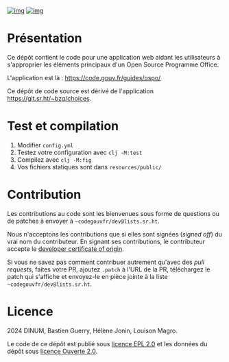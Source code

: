 [![img](https://img.shields.io/badge/code.gouv.fr-ouvert-mediumseagreen.svg)](https://code.gouv.fr/documentation/#/publier.md)
[![img](https://img.shields.io/badge/Licence-EPL%2C%20Licence%20Ouverte-orange.svg)](https://git.sr.ht/~codegouvfr/guide-juridique-logiciel-libre/tree/master/item/LICENSES)


# Présentation

Ce dépôt contient le code pour une application web aidant les
utilisateurs à s'approprier les éléments principaux d'un Open Source
Programme Office.

L'application est là : <https://code.gouv.fr/guides/ospo/>

Ce dépôt de code source est dérivé de l'application
<https://git.sr.ht/~bzg/choices>.


# Test et compilation

1.  Modifier `config.yml`
2.  Testez votre configuration avec `clj -M:test`
3.  Compilez avec `clj -M:fig`
4.  Vos fichiers statiques sont dans `resources/public/`


# Contribution

Les contributions au code sont les bienvenues sous forme de questions
ou de patches à envoyer à `~codegouvfr/dev@lists.sr.ht`.

Nous n'acceptons les contributions que si elles sont signées (*signed
off*) du vrai nom du contributeur. En signant ses contributions, le
contributeur accepte le [developer certificate of origin](https://developercertificate.org).

Si vous ne savez pas comment contribuer autrement qu'avec des *pull
requests*, faites votre PR, ajoutez `.patch` à l'URL de la PR,
téléchargez le patch qui s'affiche et envoyez-le en pièce jointe à la
liste `~codegouvfr/dev@lists.sr.ht`.


# Licence

2024 DINUM, Bastien Guerry, Hélène Jonin, Louison Magro.

Le code de ce dépôt est publié sous [licence EPL 2.0](LICENSES/LICENSE.EPL-2.0.md) et les données du
dépôt sous [licence Ouverte 2.0](LICENSES/LICENSE.Etalab-2.0.txt).

